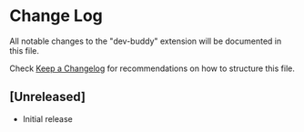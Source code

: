 # Change Log

All notable changes to the "dev-buddy" extension will be documented in this file.

Check [Keep a Changelog](http://keepachangelog.com/) for recommendations on how to structure this file.

## [Unreleased]

- Initial release